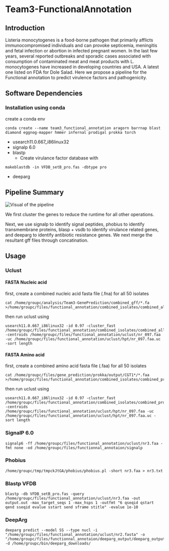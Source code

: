# Team3-FunctionalAnnotation

## Introduction
Listeria monocytogenes is a food-borne pathogen that primarily afflicts immunocompromised individuals and can provoke septicemia, meningitis and fetal infection or abortion in infected pregnant women. In the last few years, several reported outbreaks and sporadic cases associated with consumption of contaminated meat and meat products with L. monocytogenes have increased in developing countries and USA. A latest one listed on FDA for Dole Salad. Here we propose a pipeline for the Functional annotation to predict virulence factors and pathogenicity.
## Software Dependencies
### Installation using conda
create a conda env 
```
conda create --name team3_functional_annotation aragorn barrnap blast diamond eggnog-mapper hmmer infernal prodigal prokka torch 
```
* usearch11.0.667_i86linux32
* signalp 6.0
* blastp
    * Create virulance factor database with
```
makeblastdb -in VFDB_setB_pro.fas -dbtype pro
```
* deeparg
## Pipeline Summary

![Visual of the pipeline](Pipeline.png?raw=true "Pipeline")

We first cluster the genes to reduce the runtime for all other operations.

Next, we use signalp to identify signal peptides, phobius to identify transmembrane proteins, blasp + vsdb to identify virulance related genes, and deeparg to identify antibiotic resistance genes. We next merge the resultant gff files through concatination.
## Usage
### Uclust
#### FASTA Nucleic acid
first, create a combined nucleic acid fasta file (.fna) for all 50 isolates
```
cat /home/groupc/analysis/Team3-GenePrediction/combined_gff/*.fa >/home/groupc/files/functional_annotation/combined_isolates/combined_all_isolates.fa
```
then run uclust using
```
usearch11.0.667_i86linux32 -id 0.97 -cluster_fast /home/groupc/files/functional_annotation/combined_isolates/combined_all_isolates.fa -centroids /home/groupc/files/functional_annotation/uclust/nr_097.faa -uc /home/groupc/files/functional_annotation/uclust/hpt/nr_097.faa.uc -sort length
```
#### FASTA Amino acid
first, create a combined amino acid fasta file (.faa) for all 50 isolates
```
cat /home/groupc/files/gene_prediction/prokka/output/CGT1*/*.faa >/home/groupc/files/functional_annotation/combined_isolates/combined_prokka.faa
```
then run uclust using
```
usearch11.0.667_i86linux32 -id 0.97 -cluster_fast /home/groupc/files/functional_annotation/combined_isolates/combined_prokka.faa -centroids /home/groupc/files/functional_annotation/uclust/hpt/nr_097.faa -uc /home/groupc/files/functional_annotation/uclust/hpt/nr_097.faa.uc -sort length
```
### SignalP 6.0

```
signalp6 -ff /home/groupc/files/functional_annotation/uclust/nr3.faa -fmt none -od /home/groupc/files/functionnal_annotaion/signalp
```
### Phobius
```
/home/groupc/tmp/tmpckJtGA/phobius/phobius.pl -short nr3.faa > nr3.txt
```
### Blastp VFDB
```
blastp -db VFDB_setB_pro.fas -query /home/groupc/files/functional_annotation/uclust/nr3.faa -out output.out -max_target_seqs 1 -max_hsps 1 -outfmt "6 qseqid qstart qend sseqid evalue sstart send sframe stitle" -evalue 1e-10
```
### DeepArg
```
deeparg predict --model SS --type nucl -i "/home/groupc/files/functional_annotation/uclust/nr2.fasta" -o "/home/groupc/files/functionnal_annotaion/deeparg_output/deeparg_output.out" -d /home/groupc/bin/deeparg_downloads/
```
